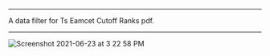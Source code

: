 
********************************************************************************************************************************************************************
A data filter for Ts Eamcet Cutoff Ranks pdf.
********************************************************************************************************************************************************************

![Screenshot 2021-06-23 at 3 22 58 PM](https://user-images.githubusercontent.com/62925727/123076569-e6c62580-d436-11eb-8f53-d31695948a84.png)
